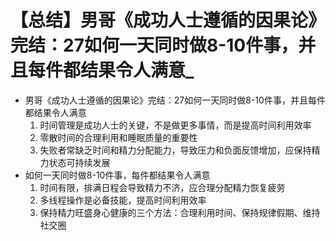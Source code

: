 # 【总结】男哥《成功人士遵循的因果论》完结：27如何一天同时做8-10件事，并且每件都结果令人满意_

-   男哥《成功人士遵循的因果论》完结：27如何一天同时做8-10件事，并且每件都结果令人满意
    1.  时间管理是成功人士的关键，不是做更多事情，而是提高时间利用效率
    2.  零散时间的合理利用和睡眠质量的重要性
    3.  失败者常缺乏时间和精力分配能力，导致压力和负面反馈增加，应保持精力状态可持续发展
-   如何一天同时做8-10件事，每件都结果令人满意
    1.  时间有限，排满日程会导致精力不济，应合理分配精力恢复疲劳
    2.  多线程操作是必备技能，提高时间利用效率
    3.  保持精力旺盛身心健康的三个方法：合理利用时间、保持规律假期、维持社交圈